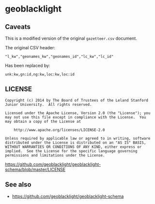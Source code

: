 # geoblacklight

## Caveats

This is a modified version of the original `gazetteer.csv` document.

The original CSV header:

```
"l_kw","geonames_kw","geonames_id","lc_kw","lc_id"
```

Has been replaced by:

```
unk:kw,gn:id,ng:kw,loc:kw,loc:id
```

## LICENSE

```
Copyright (c) 2014 by The Board of Trustees of the Leland Stanford
Junior University.  All rights reserved.

Licensed under the Apache License, Version 2.0 (the "License"); you
may not use this file except in compliance with the License.  You
may obtain a copy of the License at

    http://www.apache.org/licenses/LICENSE-2.0

Unless required by applicable law or agreed to in writing, software
distributed under the License is distributed on an "AS IS" BASIS,
WITHOUT WARRANTIES OR CONDITIONS OF ANY KIND, either express or
implied.  See the License for the specific language governing
permissions and limitations under the License.
```

https://github.com/geoblacklight/geoblacklight-schema/blob/master/LICENSE

## See also

* https://github.com/geoblacklight/geoblacklight-schema